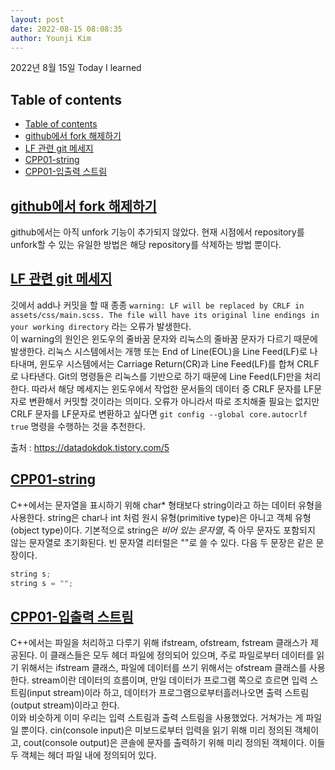 ```yaml
---
layout: post
date: 2022-08-15 08:08:35
author: Younji Kim
---
```


2022년 8월 15일 Today I learned

## Table of contents
- [Table of contents](#table-of-contents)
- [github에서 fork 해제하기](#github에서-fork-해제하기)
- [LF 관련 git 메세지](#LF-관련-git-메세지)
- [CPP01-string](#CPP01-string)
- [CPP01-입출력 스트림](#CPP01-입출력-스트림)

## [github에서 fork 해제하기](#github에서-fork-해제하기)
github에서는 아직 unfork 기능이 추가되지 않았다. 현재 시점에서 repository를 unfork할 수 있는 유일한 방법은 해당 repository를 삭제하는 방법 뿐이다.


## [LF 관련 git 메세지](#LF-관련-git-메세지)
깃에서 add나 커밋을 할 때 종종 `warning: LF will be replaced by CRLF in assets/css/main.scss. The file will have its original line endings in your working directory` 라는 오류가 발생한다. <br>
이 warning의 원인은 윈도우의 줄바꿈 문자와 리눅스의 줄바꿈 문자가 다르기 때문에 발생한다. 리눅스 시스템에서는 개행 또는 End of Line(EOL)을 Line Feed(LF)로 나타내며, 윈도우 시스템에서는 Carriage Return(CR)과 Line Feed(LF)를 합쳐 CRLF로 나타낸다. Git의 명령들은 리눅스를 기반으로 하기 때문에 Line Feed(LF)만을 처리한다. 따라서 해당 메세지는 윈도우에서 작업한 문서들의 데이터 중 CRLF 문자를 LF문자로 변환해서 커밋할 것이라는 의미다. 오류가 아니라서 따로 조치해줄 필요는 없지만 CRLF 문자를 LF문자로 변환하고 싶다면 `git config --global core.autocrlf true` 명령을 수행하는 것을 추천한다.

출처 : https://datadokdok.tistory.com/5

## [CPP01-string](#CPP01-string)
C++에서는 문자열을 표시하기 위해 char* 형태보다 string이라고 하는 데이터 유형을 사용한다. string은 char나 int 처럼 원시 유형(primitive type)은 아니고 객체 유형(object type)이다. 기본적으로 string은 *비어 있는 문자열*, 즉 아무 문자도 포함되지 않는 문자열로 초기화된다. 빈 문자열 리터럴은 ""로 쓸 수 있다. 다음 두 문장은 같은 문장이다.
```c++
string s;
string s = "";
```


## [CPP01-입출력 스트림](#CPP01-입출력-스트림)
C++에서는 파일을 처리하고 다루기 위해 ifstream, ofstream, fstream 클래스가 제공된다. 이 클래스들은 모두 <fstream> 헤더 파일에 정의되어 있으며, 주로 파일로부터 데이터를 읽기 위해서는 ifstream 클래스, 파일에 데이터를 쓰기 위해서는 ofstream 클래스를 사용한다. stream이란 데이터의 흐름이며, 만일 데이터가 프로그램 쪽으로 흐르면 입력 스트림(input stream)이라 하고, 데이터가 프로그램으로부터흘러나오면 출력 스트림(output stream)이라고 한다. <br>
이와 비슷하게 이미 우리는 입력 스트림과 출력 스트림을 사용했었다. 거쳐가는 게 파일일 뿐이다. cin(console input)은 미보드로부터 입력을 읽기 위해 미리 정의된 객체이고, cout(console output)은 콘솔에 문자를 출력하기 위해 미리 정의된 객체이다. 이들 두 객체는 <iostream> 헤더 파일 내에 정의되어 있다.

```c++
```